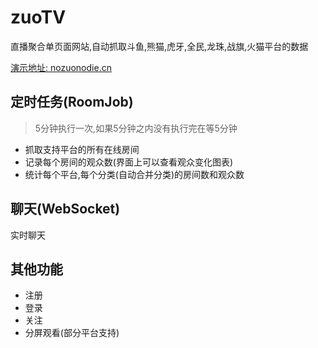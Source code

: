 # zuoTV
直播聚合单页面网站,自动抓取斗鱼,熊猫,虎牙,全民,龙珠,战旗,火猫平台的数据

[演示地址: nozuonodie.cn](http://www.nozuonodie.cn)

## 定时任务(RoomJob)
> 5分钟执行一次,如果5分钟之内没有执行完在等5分钟
* 抓取支持平台的所有在线房间
* 记录每个房间的观众数(界面上可以查看观众变化图表)
* 统计每个平台,每个分类(自动合并分类)的房间数和观众数

## 聊天(WebSocket)
实时聊天

## 其他功能
* 注册
* 登录
* 关注
* 分屏观看(部分平台支持)

